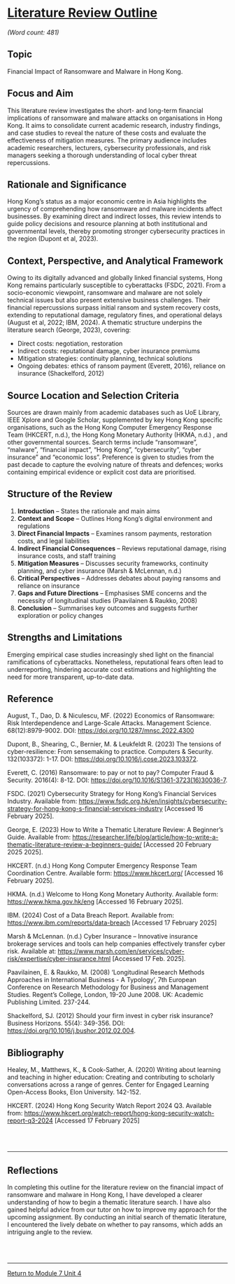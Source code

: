 # [Literature Review Outline](RMPP_Unit04_Activity.pdf)
_(Word count: 481)_

## Topic
Financial Impact of Ransomware and Malware in Hong Kong.


## Focus and Aim
This literature review investigates the short- and long-term financial implications of ransomware and malware attacks on organisations in Hong Kong. It aims to consolidate current academic research, industry findings, and case studies to reveal the nature of these costs and evaluate the effectiveness of mitigation measures. The primary audience includes academic researchers, lecturers, cybersecurity professionals, and risk managers seeking a thorough understanding of local cyber threat repercussions.

## Rationale and Significance
Hong Kong’s status as a major economic centre in Asia highlights the urgency of comprehending how ransomware and malware incidents affect businesses. By examining direct and indirect losses, this review intends to guide policy decisions and resource planning at both institutional and governmental levels, thereby promoting stronger cybersecurity practices in the region (Dupont et al, 2023).

## Context, Perspective, and Analytical Framework
Owing to its digitally advanced and globally linked financial systems, Hong Kong remains particularly susceptible to cyberattacks (FSDC, 2021). From a socio-economic viewpoint, ransomware and malware are not solely technical issues but also present extensive business challenges. Their financial repercussions surpass initial ransom and system recovery costs, extending to reputational damage, regulatory fines, and operational delays (August et al, 2022; IBM, 2024).
A thematic structure underpins the literature search (George, 2023), covering:<br>
 - Direct costs: negotiation, restoration
 - Indirect costs: reputational damage, cyber insurance premiums
 - Mitigation strategies: continuity planning, technical solutions
 - Ongoing debates: ethics of ransom payment (Everett, 2016), reliance on insurance (Shackelford, 2012)

## Source Location and Selection Criteria
Sources are drawn mainly from academic databases such as UoE Library, IEEE Xplore and Google Scholar, supplemented by key Hong Kong specific organisations, such as the Hong Kong Computer Emergency Response Team (HKCERT, n.d.), the Hong Kong Monetary Authority (HKMA, n.d.) , and other governmental sources. Search terms include “ransomware”, “malware”, “financial impact”, “Hong Kong”, “cybersecurity”, “cyber insurance” and “economic loss”.  Preference is given to studies from the past decade to capture the evolving nature of threats and defences; works containing empirical evidence or explicit cost data are prioritised.

## Structure of the Review
1.	**Introduction** – States the rationale and main aims<br>
2.	**Context and Scope** – Outlines Hong Kong’s digital environment and regulations<br>
3.	**Direct Financial Impacts** – Examines ransom payments, restoration costs, and legal liabilities<br>
4.	**Indirect Financial Consequences** – Reviews reputational damage, rising insurance costs, and staff training<br>
5.	**Mitigation Measures** – Discusses security frameworks, continuity planning, and cyber insurance (Marsh & McLennan, n.d.)<br>
6.	**Critical Perspectives** – Addresses debates about paying ransoms and reliance on insurance<br>
7.	**Gaps and Future Directions** – Emphasises SME concerns and the necessity of longitudinal studies (Paavilainen & Raukko, 2008)<br>
8.	**Conclusion** – Summarises key outcomes and suggests further exploration or policy changes<br>

## Strengths and Limitations
Emerging empirical case studies increasingly shed light on the financial ramifications of cyberattacks. Nonetheless, reputational fears often lead to underreporting, hindering accurate cost estimations and highlighting the need for more transparent, up-to-date data.

## Reference
August, T., Dao, D. & Niculescu, MF. (2022) Economics of Ransomware: Risk Interdependence and Large-Scale Attacks. Management Science. 68(12):8979-9002. DOI: https://doi.org/10.1287/mnsc.2022.4300 

Dupont, B., Shearing, C., Bernier, M. & Leukfeldt R. (2023) The tensions of cyber-resilience: From sensemaking to practice. Computers & Security. 132(103372): 1-17. DOI: https://doi.org/10.1016/j.cose.2023.103372.

Everett, C. (2016) Ransomware: to pay or not to pay? Computer Fraud & Security. 2016(4): 8-12. DOI: https://doi.org/10.1016/S1361-3723(16)30036-7.

FSDC. (2021) Cybersecurity Strategy for Hong Kong’s Financial Services Industry. Available from: https://www.fsdc.org.hk/en/insights/cybersecurity-strategy-for-hong-kong-s-financial-services-industry [Accessed 16 February 2025].

George, E. (2023) How to Write a Thematic Literature Review: A Beginner’s Guide. Available from: https://researcher.life/blog/article/how-to-write-a-thematic-literature-review-a-beginners-guide/ [Accessed 20 February 2025 2025].

HKCERT. (n.d.) Hong Kong Computer Emergency Response Team Coordination Centre. Available form: https://www.hkcert.org/ [Accessed 16 February 2025].

HKMA. (n.d.) Welcome to Hong Kong Monetary Authority. Available form: https://www.hkma.gov.hk/eng [Accessed 16 February 2025].

IBM. (2024) Cost of a Data Breach Report. Available from: https://www.ibm.com/reports/data-breach [Accessed 17 February 2025]   

Marsh & McLennan. (n.d.) Cyber Insurance – Innovative insurance brokerage services and tools can help companies effectively transfer cyber risk. Available at: https://www.marsh.com/en/services/cyber-risk/expertise/cyber-insurance.html [Accessed 17 Feb. 2025].

Paavilainen, E. & Raukko, M. (2008) ‘Longitudinal Research Methods Approaches in International Business - A Typology’, 7th European Conference on Research Methodology for Business and Management Studies. Regent’s College, London, 19-20 June 2008. UK: Academic Publishing Limited. 237-244.

Shackelford, SJ. (2012) Should your firm invest in cyber risk insurance? Business Horizons. 55(4): 349-356. DOI: https://doi.org/10.1016/j.bushor.2012.02.004.

## Bibliography
Healey, M., Matthews, K., & Cook-Sather, A. (2020) Writing about learning and teaching in higher education: Creating and contributing to scholarly conversations across a range of genres. Center for Engaged Learning Open-Access Books, Elon University. 142-152. 

HKCERT. (2024) Hong Kong Security Watch Report 2024 Q3. Available from: https://www.hkcert.org/watch-report/hong-kong-security-watch-report-q3-2024 [Accessed 17 February 2025]   

<br><br>

---


## Reflections
In completing this outline for the literature review on the financial impact of ransomware and malware in Hong Kong, I have developed a clearer understanding of how to begin a thematic literature search. I have also gained helpful advice from our tutor on how to improve my approach for the upcoming assignment. By conducting an initial search of thematic literature, I encountered the lively debate on whether to pay ransoms, which adds an intriguing angle to the review.

<br><br>

---

[Return to Module 7 Unit 4](RMPP_Unit04.md)
